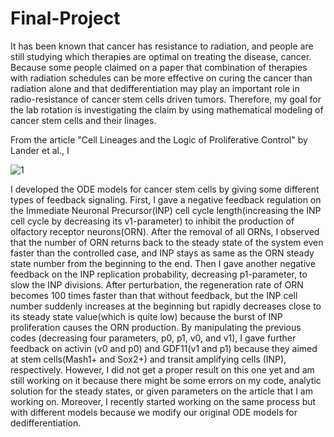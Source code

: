 # Final-Project

It has been known that cancer has resistance to radiation, and people are still studying which therapies are optimal on treating the disease, cancer. Because some people claimed on a paper that combination of therapies with radiation schedules can be more effective on curing the cancer than radiation alone and that dedifferentiation may play an important role in radio-resistance of cancer stem cells driven tumors. Therefore, my goal for the lab rotation is investigating the claim by using mathematical modeling of cancer stem cells and their linages.

From the article "Cell Lineages and the Logic of Proliferative Control" by Lander et al., I 

![1](https://blog.naver.com/PostView.nhn?blogId=cjh4224&Redirect=View&logNo=221418062598&categoryNo=1&isAfterWrite=true&isMrblogPost=false&isHappyBeanLeverage=true&contentLength=9785&redirect=View&widgetTypeCall=true&directAccess=false#)

I developed the ODE models for cancer stem cells by giving some different types of feedback signaling. First, I gave a negative feedback regulation on the Immediate Neuronal Precursor(INP) cell cycle length(increasing the INP cell cycle by decreasing its v1-parameter) to inhibit the production of olfactory receptor neurons(ORN). After the removal of all ORNs, I observed that the number of ORN returns back to the steady state of the system even faster than the controlled case, and INP stays as same as the ORN steady state number from the beginning to the end. 
Then I gave another negative feedback on the INP replication probability, decreasing p1-parameter, to slow the INP divisions. After perturbation, the regeneration rate of ORN becomes 100 times faster than that without feedback, but the INP cell number suddenly increases at the beginning but rapidly decreases close to its steady state value(which is quite low) because the burst of INP proliferation causes the ORN production. 
By manipulating the previous codes (decreasing four parameters, p0, p1, v0, and v1), I gave further feedback on activin (v0 and p0) and GDF11(v1 and p1) because they aimed at stem cells(Mash1+ and Sox2+) and transit amplifying cells (INP), respectively. However, I did not get a proper result on this one yet and am still working on it because there might be some errors on my code, analytic solution for the steady states, or given parameters on the article that I am working on.
Moreover, I recently started working on the same process but with different models because we modify our original ODE models for dedifferentiation. 
